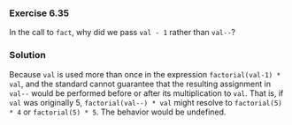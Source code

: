 ### Exercise 6.35

In the call to `fact`, why did we pass `val - 1` rather than `val--`?

### Solution

Because `val` is used more than once in the expression `factorial(val-1) * val`,
and the standard cannot guarantee that the resulting assignment in `val--` would
be performed before or after its multiplication to `val`. That is, if `val` was
originally 5, `factorial(val--) * val` might resolve to `factorial(5) * 4` or
`factorial(5) * 5`. The behavior would be undefined.

